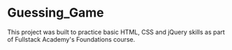 # Guessing_Game

This project was built to practice basic HTML, CSS and jQuery skills as part of Fullstack Academy's Foundations course.
